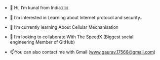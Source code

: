 - 👋 Hi, I’m kunal from India🇮🇳
- 👀 I’m interested in  Learning about Internet protocol and security..
- 🌱 I’m currently learning  About Cellular Mechanisation
- 💞️ I’m looking to collaborate With The SpeedX (Biggest social engineering Member of GitHub)

- 📫You can also contact me with Gmail (www.gaurav.17566@gmail.com)

<!---
Uw6x6xyUjshe/Uw6x6xyUjshe is a ✨ special ✨ repository because its `README.md` (this file) appears on your GitHub profile.
You can click the Preview link to take a look at your changes.
--->
